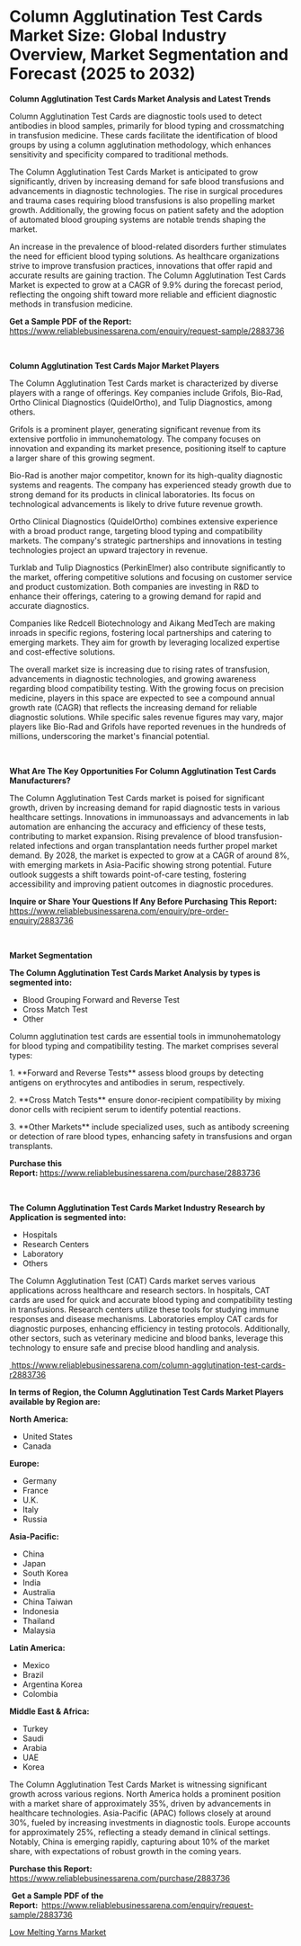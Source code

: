 <p><h1>Column Agglutination Test Cards Market Size: Global Industry Overview, Market Segmentation and Forecast (2025 to 2032)</h1></p><p><strong>Column Agglutination Test Cards Market Analysis and Latest Trends</strong></p>
<p><p>Column Agglutination Test Cards are diagnostic tools used to detect antibodies in blood samples, primarily for blood typing and crossmatching in transfusion medicine. These cards facilitate the identification of blood groups by using a column agglutination methodology, which enhances sensitivity and specificity compared to traditional methods.</p><p>The Column Agglutination Test Cards Market is anticipated to grow significantly, driven by increasing demand for safe blood transfusions and advancements in diagnostic technologies. The rise in surgical procedures and trauma cases requiring blood transfusions is also propelling market growth. Additionally, the growing focus on patient safety and the adoption of automated blood grouping systems are notable trends shaping the market.</p><p>An increase in the prevalence of blood-related disorders further stimulates the need for efficient blood typing solutions. As healthcare organizations strive to improve transfusion practices, innovations that offer rapid and accurate results are gaining traction. The Column Agglutination Test Cards Market is expected to grow at a CAGR of 9.9% during the forecast period, reflecting the ongoing shift toward more reliable and efficient diagnostic methods in transfusion medicine.</p></p>
<p><strong>Get a Sample PDF of the Report:&nbsp;</strong> <a href="https://www.reliablebusinessarena.com/enquiry/request-sample/2883736?utm_campaign=3181&utm_medium=2&utm_source=Github&utm_content=ia&utm_term=13032025&utm_id=column-agglutination-test-cards">https://www.reliablebusinessarena.com/enquiry/request-sample/2883736</a></p>
<p>&nbsp;</p>
<p><strong>Column Agglutination Test Cards Major Market Players</strong></p>
<p><p>The Column Agglutination Test Cards market is characterized by diverse players with a range of offerings. Key companies include Grifols, Bio-Rad, Ortho Clinical Diagnostics (QuidelOrtho), and Tulip Diagnostics, among others.</p><p>Grifols is a prominent player, generating significant revenue from its extensive portfolio in immunohematology. The company focuses on innovation and expanding its market presence, positioning itself to capture a larger share of this growing segment.</p><p>Bio-Rad is another major competitor, known for its high-quality diagnostic systems and reagents. The company has experienced steady growth due to strong demand for its products in clinical laboratories. Its focus on technological advancements is likely to drive future revenue growth.</p><p>Ortho Clinical Diagnostics (QuidelOrtho) combines extensive experience with a broad product range, targeting blood typing and compatibility markets. The company's strategic partnerships and innovations in testing technologies project an upward trajectory in revenue.</p><p>Turklab and Tulip Diagnostics (PerkinElmer) also contribute significantly to the market, offering competitive solutions and focusing on customer service and product customization. Both companies are investing in R&D to enhance their offerings, catering to a growing demand for rapid and accurate diagnostics.</p><p>Companies like Redcell Biotechnology and Aikang MedTech are making inroads in specific regions, fostering local partnerships and catering to emerging markets. They aim for growth by leveraging localized expertise and cost-effective solutions.</p><p>The overall market size is increasing due to rising rates of transfusion, advancements in diagnostic technologies, and growing awareness regarding blood compatibility testing. With the growing focus on precision medicine, players in this space are expected to see a compound annual growth rate (CAGR) that reflects the increasing demand for reliable diagnostic solutions. While specific sales revenue figures may vary, major players like Bio-Rad and Grifols have reported revenues in the hundreds of millions, underscoring the market's financial potential.</p></p>
<p>&nbsp;</p>
<p><strong>What Are The Key Opportunities For Column Agglutination Test Cards Manufacturers?</strong></p>
<p><p>The Column Agglutination Test Cards market is poised for significant growth, driven by increasing demand for rapid diagnostic tests in various healthcare settings. Innovations in immunoassays and advancements in lab automation are enhancing the accuracy and efficiency of these tests, contributing to market expansion. Rising prevalence of blood transfusion-related infections and organ transplantation needs further propel market demand. By 2028, the market is expected to grow at a CAGR of around 8%, with emerging markets in Asia-Pacific showing strong potential. Future outlook suggests a shift towards point-of-care testing, fostering accessibility and improving patient outcomes in diagnostic procedures.</p></p>
<p><strong>Inquire or Share Your Questions If Any Before Purchasing This Report:</strong> <a href="https://www.reliablebusinessarena.com/enquiry/pre-order-enquiry/2883736?utm_campaign=3181&utm_medium=2&utm_source=Github&utm_content=ia&utm_term=13032025&utm_id=column-agglutination-test-cards">https://www.reliablebusinessarena.com/enquiry/pre-order-enquiry/2883736</a></p>
<p>&nbsp;</p>
<p><strong>Market Segmentation</strong></p>
<p><strong>The Column Agglutination Test Cards Market Analysis by types is segmented into:</strong></p>
<p><ul><li>Blood Grouping Forward and Reverse Test</li><li>Cross Match Test</li><li>Other</li></ul></p>
<p><p>Column agglutination test cards are essential tools in immunohematology for blood typing and compatibility testing. The market comprises several types: </p><p>1. **Forward and Reverse Tests** assess blood groups by detecting antigens on erythrocytes and antibodies in serum, respectively. </p><p>2. **Cross Match Tests** ensure donor-recipient compatibility by mixing donor cells with recipient serum to identify potential reactions. </p><p>3. **Other Markets** include specialized uses, such as antibody screening or detection of rare blood types, enhancing safety in transfusions and organ transplants.</p></p>
<p><strong>Purchase this Report:&nbsp;</strong><a href="https://www.reliablebusinessarena.com/purchase/2883736?utm_campaign=3181&utm_medium=2&utm_source=Github&utm_content=ia&utm_term=13032025&utm_id=column-agglutination-test-cards">https://www.reliablebusinessarena.com/purchase/2883736</a></p>
<p>&nbsp;</p>
<p><strong>The Column Agglutination Test Cards Market Industry Research by Application is segmented into:</strong></p>
<p><ul><li>Hospitals</li><li>Research Centers</li><li>Laboratory</li><li>Others</li></ul></p>
<p><p>The Column Agglutination Test (CAT) Cards market serves various applications across healthcare and research sectors. In hospitals, CAT cards are used for quick and accurate blood typing and compatibility testing in transfusions. Research centers utilize these tools for studying immune responses and disease mechanisms. Laboratories employ CAT cards for diagnostic purposes, enhancing efficiency in testing protocols. Additionally, other sectors, such as veterinary medicine and blood banks, leverage this technology to ensure safe and precise blood handling and analysis.</p></p>
<p><a href="https://www.reliablebusinessarena.com/column-agglutination-test-cards-r2883736?utm_campaign=3181&utm_medium=2&utm_source=Github&utm_content=ia&utm_term=13032025&utm_id=column-agglutination-test-cards">&nbsp;https://www.reliablebusinessarena.com/column-agglutination-test-cards-r2883736</a></p>
<p><strong>In terms of Region, the Column Agglutination Test Cards Market Players available by Region are:</strong></p>
<p>
    <p> <strong> North America: </strong>
        <ul>
            <li>United States</li>
            <li>Canada</li>
        </ul>
        </p> 
    <p> <strong> Europe: </strong>
        <ul>
            <li>Germany</li>
            <li>France</li>
            <li>U.K.</li>
            <li>Italy</li>
            <li>Russia</li>
        </ul>
        </p> 
    <p> <strong> Asia-Pacific: </strong>
        <ul>
            <li>China</li>
            <li>Japan</li>
            <li>South Korea</li>
            <li>India</li>
            <li>Australia</li>
            <li>China Taiwan</li>
            <li>Indonesia</li>
            <li>Thailand</li>
            <li>Malaysia</li>
        </ul>
        </p> 
    <p> <strong> Latin America: </strong>
        <ul>
            <li>Mexico</li>
            <li>Brazil</li>
            <li>Argentina Korea</li>
            <li>Colombia</li>
        </ul>
        </p> 
    <p> <strong> Middle East & Africa: </strong>
        <ul>
            <li>Turkey</li>
            <li>Saudi</li>
            <li>Arabia</li>
            <li>UAE</li>
            <li>Korea</li>
        </ul>
    </p>
    </p>
<p><p>The Column Agglutination Test Cards Market is witnessing significant growth across various regions. North America holds a prominent position with a market share of approximately 35%, driven by advancements in healthcare technologies. Asia-Pacific (APAC) follows closely at around 30%, fueled by increasing investments in diagnostic tools. Europe accounts for approximately 25%, reflecting a steady demand in clinical settings. Notably, China is emerging rapidly, capturing about 10% of the market share, with expectations of robust growth in the coming years.</p></p>
<p><strong>Purchase this Report: </strong><a href="https://www.reliablebusinessarena.com/purchase/2883736?utm_campaign=3181&utm_medium=2&utm_source=Github&utm_content=ia&utm_term=13032025&utm_id=column-agglutination-test-cards">https://www.reliablebusinessarena.com/purchase/2883736</a></p>
<p>&nbsp;<strong>Get a Sample PDF of the Report:&nbsp;&nbsp;</strong><a href="https://www.reliablebusinessarena.com/enquiry/request-sample/2883736?utm_campaign=3181&utm_medium=2&utm_source=Github&utm_content=ia&utm_term=13032025&utm_id=column-agglutination-test-cards">https://www.reliablebusinessarena.com/enquiry/request-sample/2883736</a></p>
<p><strong></strong></p>
<p><p><a href="https://github.com/zitanebeibit9/Market-Research-Report-List-1/blob/main/low-melting-yarns-market.md?utm_campaign=3181&utm_medium=2&utm_source=Github&utm_content=ia&utm_term=13032025&utm_id=column-agglutination-test-cards">Low Melting Yarns Market</a></p></p>